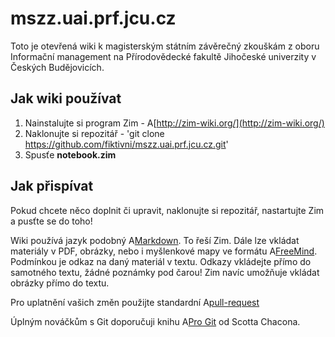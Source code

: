 
mszz.uai.prf.jcu.cz
===================

Toto je otevřená wiki k magisterským státním závěrečný zkouškám z oboru Informační management na Přírodovědecké fakultě Jihočeské univerzity v Českých Budějovicích.

Jak wiki používat
-----------------

  1. Nainstalujte si program Zim - A[http://zim-wiki.org/](http://zim-wiki.org/)
  2. Naklonujte si repozitář - 'git clone https://github.com/fiktivni/mszz.uai.prf.jcu.cz.git'
  3. Spusťe **notebook.zim**

Jak přispívat
-------------

Pokud chcete něco doplnit či upravit, naklonujte si repozitář, nastartujte Zim a pusťte se do toho!

Wiki používá jazyk podobný A[Markdown](https://en.wikipedia.org/wiki/Markdown). To řeší Zim. Dále lze vkládat materiály v PDF, obrázky, nebo i myšlenkové mapy ve formátu A[FreeMind](https://en.wikipedia.org/wiki/FreeMind). Podmínkou je odkaz na daný materiál v textu. Odkazy vkládejte přímo do samotného textu, žádné poznámky pod čarou! Zim navíc umožňuje vkládat obrázky přímo do textu.

Pro uplatnění vašich změn použijte standardní A[pull-request](https://help.github.com/articles/using-pull-requests/)

Úplným nováčkům s Git doporučuji knihu A[Pro Git](http://knihy.nic.cz/files/nic/edice/scott_chacon_pro_git.pdf) od Scotta Chacona.
